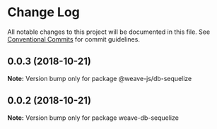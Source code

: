 # Change Log

All notable changes to this project will be documented in this file.
See [Conventional Commits](https://conventionalcommits.org) for commit guidelines.

## 0.0.3 (2018-10-21)

**Note:** Version bump only for package @weave-js/db-sequelize





<a name="0.0.2"></a>
## 0.0.2 (2018-10-21)

**Note:** Version bump only for package weave-db-sequelize
